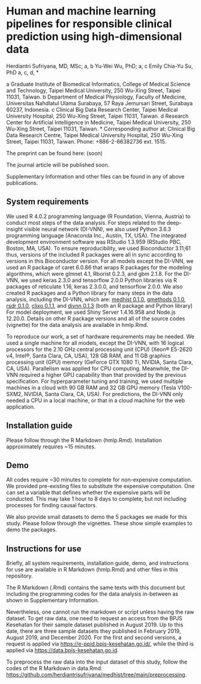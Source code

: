 # Human and machine learning pipelines for responsible clinical prediction using high-dimensional data

Herdiantri Sufriyana, MD, MSc; a, b Yu-Wei Wu, PhD; a, c Emily Chia-Yu Su, PhD 
a, c, d, *

a Graduate Institute of Biomedical Informatics, College of Medical Science and Technology, Taipei Medical University, 250 Wu-Xing Street, Taipei 11031, Taiwan.
b Department of Medical Physiology, Faculty of Medicine, Universitas Nahdlatul 
Ulama Surabaya, 57 Raya Jemursari Street, Surabaya 60237, Indonesia.
c Clinical Big Data Research Center, Taipei Medical University Hospital, 250 
Wu-Xing Street, Taipei 11031, Taiwan.
d Research Center for Artificial Intelligence in Medicine, Taipei Medical 
University, 250 Wu-Xing Street, Taipei 11031, Taiwan.
\* Corresponding author at: Clinical Big Data Research Centre, Taipei Medical 
University Hospital, 250 Wu-Xing Street, Taipei 11031, Taiwan. Phone: 
+886-2-66382736 ext. 1515.

The preprint can be found here: (soon)

The journal article will be published soon.

Supplementary Information and other files can be found in any of above 
publications.


## System requirements

We used R 4.0.2 programming language (R Foundation, Vienna, Austria) to conduct 
most steps of the data analysis. For steps related to the deep-insight visible 
neural network (DI-VNN), we also used Python 3.6.3 programming language 
(Anaconda Inc., Austin, TX, USA). The integrated development environment 
software was RStudio 1.3.959 (RStudio PBC, Boston, MA, USA). To ensure 
reproducibility, we used Bioconductor 3.11;61 thus, versions of the included R 
packages were all in sync according to versions in this Bioconductor version. 
For all models except the DI-VNN, we used an R package of caret 6.0.86 that 
wraps R packages for the modeling algorithms, which were glmnet 4.1, Rborist 
0.2.3, and gbm 2.1.8. For the DI-VNN, we used keras 2.3.0 and tensorflow 2.0.0 
Python libraries via R packages of reticulate 1.16, keras 2.3.0.0, and 
tensorflow 2.0.0. We also created R packages and a Python library for many 
steps in the data analysis, including the DI-VNN, which are: 
[medhist 0.1.0](https://github.com/herdiantrisufriyana/medhist), 
[gmethods 0.1.0](https://github.com/herdiantrisufriyana/gmethods), 
[rsdr 0.1.0](https://github.com/herdiantrisufriyana/rsdr), 
[clixo 0.1.1](https://github.com/herdiantrisufriyana/clixo), and 
[divnn 0.1.3](https://github.com/herdiantrisufriyana/divnn) (both an R package 
and Python library)
For model deployment, we used Shiny Server 1.4.16.958 and Node.js 12.20.0. 
Details on other R package versions and all of the source codes (vignette) for 
the data analysis are available in hmlp.Rmd.

To reproduce our work, a set of hardware requirements may be needed. We used a 
single machine for all models, except the DI-VNN, with 16 logical processors 
for the 2.10 GHz central processing unit (CPU) (Xeon® E5-2620 v4, Intel®, Santa 
Clara, CA, USA), 128 GB RAM, and 11 GB graphics processing unit (GPU) memory 
(GeForce GTX 1080 Ti, NVIDIA, Santa Clara, CA, USA). Parallelism was applied 
for CPU computing. Meanwhile, the DI-VNN required a higher GPU capability than 
that provided by the previous specification. For hyperparameter tuning and 
training, we used multiple machines in a cloud with 90 GB RAM and 32 GB GPU 
memory (Tesla V100-SXM2, NVIDIA, Santa Clara, CA, USA). For predictions, the 
DI-VNN only needed a CPU in a local machine, or that in a cloud machine for the 
web application.


## Installation guide

Please follow through the R Markdown (hmlp.Rmd). Installation approximately 
requires ~15 minutes.


## Demo

All codes require ~30 minutes to complete for non-expensive computation. We 
provided pre-existing files to substitute the expensive computation. One can 
set a variable that defines whether the expensive parts will be conducted. This 
may take 1 hour to 8 days to complete, but not including processes for finding 
causal factors.

We also provide small datasets to demo the 5 packages we made for this study. 
Please follow through the vignettes. These show simple examples to demo the 
packages.


## Instructions for use

Briefly, all system requirements, installation guide, demo, and instructions 
for use are available in R Markdown (hmlp.Rmd) and other files in this 
repository.

The R Markdown (.Rmd) contains the same texts with this document but including 
the programming codes for the data analysis in-between as shown in 
Supplementary Information.

Nevertheless, one cannot run the markdown or script unless having the raw 
dataset. To get raw data, one need to request an access from the BPJS Kesehatan 
for their sample dataset published in August 2019. Up to this date, there are 
three sample datasets they published in February 2019, August 2019, and 
December 2020. For the first and second versions, a request is applied via 
https://e-ppid.bpjs-kesehatan.go.id/, while the third is applied via 
https://data.bpjs-kesehatan.go.id.

To preprocess the raw data into the input dataset of this study, follow the 
codes of the R Markdown in data.Rmd: 
https://github.com/herdiantrisufriyana/medhist/tree/main/preprocessing.
